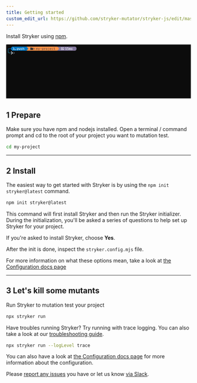 ```yaml
---
title: Getting started
custom_edit_url: https://github.com/stryker-mutator/stryker-js/edit/master/docs/getting-started.md
---
```


Install Stryker using [npm](https://nodejs.org).

![stryker-install](./images/stryker-install.gif)

## 1 Prepare

Make sure you have npm and nodejs installed. Open a terminal / command prompt and cd to the root of your project you want to mutation test.

```bash
cd my-project
```

---

## 2 Install

The easiest way to get started with Stryker is by using the `npm init stryker@latest` command.

```bash
npm init stryker@latest
```

This command will first install Stryker and then run the Stryker initializer. During the initialization, you'll be asked a series of questions to help set up Stryker for your project.

If you're asked to install Stryker, choose **Yes**.

After the init is done, inspect the `stryker.config.mjs` file.

For more information on what these options mean, take a look at [the Configuration docs page](./configuration.md)

---

## 3 Let's kill some mutants

Run Stryker to mutation test your project

```bash
npx stryker run
```

Have troubles running Stryker? Try running with trace logging. You can also take a look at our [troubleshooting guide](./troubleshooting.md).

```bash
npx stryker run --logLevel trace
```

You can also have a look at [the Configuration docs page](./configuration.md) for more information about the configuration.

Please [report any issues](https://github.com/stryker-mutator/stryker/issues) you have or let us know [via Slack](https://join.slack.com/t/stryker-mutator/shared_invite/enQtOTUyMTYyNTg1NDQ0LTU4ODNmZDlmN2I3MmEyMTVhYjZlYmJkOThlNTY3NTM1M2QxYmM5YTM3ODQxYmJjY2YyYzllM2RkMmM1NjNjZjM).
